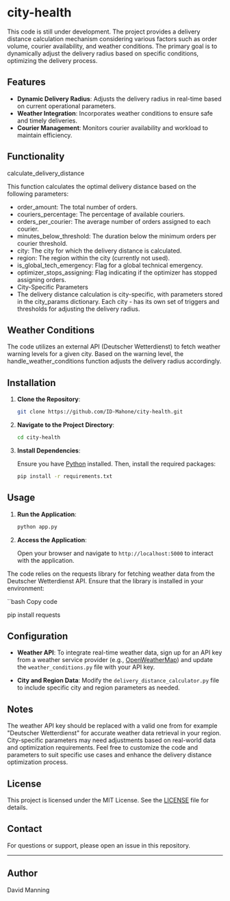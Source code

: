 # city-health

This code is still under development. The project provides a delivery distance calculation mechanism considering various factors such as order volume, courier availability, and weather conditions. The primary goal is to dynamically adjust the delivery radius based on specific conditions, optimizing the delivery process.

## Features

- **Dynamic Delivery Radius**: Adjusts the delivery radius in real-time based on current operational parameters.
- **Weather Integration**: Incorporates weather conditions to ensure safe and timely deliveries.
- **Courier Management**: Monitors courier availability and workload to maintain efficiency.

## Functionality
calculate_delivery_distance

This function calculates the optimal delivery distance based on the following parameters:

- order_amount: The total number of orders.
- couriers_percentage: The percentage of available couriers.
- orders_per_courier: The average number of orders assigned to each courier.
- minutes_below_threshold: The duration below the minimum orders per courier threshold.
- city: The city for which the delivery distance is calculated.
- region: The region within the city (currently not used).
- is_global_tech_emergency: Flag for a global technical emergency.
- optimizer_stops_assigning: Flag indicating if the optimizer has stopped assigning orders.
- City-Specific Parameters
- The delivery distance calculation is city-specific, with parameters stored in the city_params dictionary. Each city - has its own set of triggers and thresholds for adjusting the delivery radius.

## Weather Conditions

The code utilizes an external API (Deutscher Wetterdienst) to fetch weather warning levels for a given city. Based on the warning level, the handle_weather_conditions function adjusts the delivery radius accordingly.

## Installation

1. **Clone the Repository**:

   ```bash
   git clone https://github.com/ID-Mahone/city-health.git
   ```

2. **Navigate to the Project Directory**:

   ```bash
   cd city-health
   ```

3. **Install Dependencies**:

   Ensure you have [Python](https://www.python.org/downloads/) installed. Then, install the required packages:

   ```bash
   pip install -r requirements.txt
   ```

## Usage

1. **Run the Application**:

   ```bash
   python app.py
   ```

2. **Access the Application**:

   Open your browser and navigate to `http://localhost:5000` to interact with the application.


The code relies on the requests library for fetching weather data from the Deutscher Wetterdienst API. Ensure that the library is installed in your environment:

``bash
Copy code

pip install requests

## Configuration

- **Weather API**: To integrate real-time weather data, sign up for an API key from a weather service provider (e.g., [OpenWeatherMap](https://openweathermap.org/api)) and update the `weather_conditions.py` file with your API key.

- **City and Region Data**: Modify the `delivery_distance_calculator.py` file to include specific city and region parameters as needed.


## Notes
The weather API key should be replaced with a valid one from for example "Deutscher Wetterdienst" for accurate weather data retrieval in your region.
City-specific parameters may need adjustments based on real-world data and optimization requirements.
Feel free to customize the code and parameters to suit specific use cases and enhance the delivery distance optimization process.

## License

This project is licensed under the MIT License. See the [LICENSE](LICENSE) file for details.

## Contact

For questions or support, please open an issue in this repository.

---


## Author
David Manning


